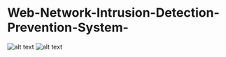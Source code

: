 # Web-Network-Intrusion-Detection-Prevention-System-
![alt text](https://github.com/rizkylab/Web-Snort-Firewall/blob/master/pic/1.png)
![alt text](https://github.com/rizkylab/Web-Snort-Firewall/blob/master/pic/2.png)
